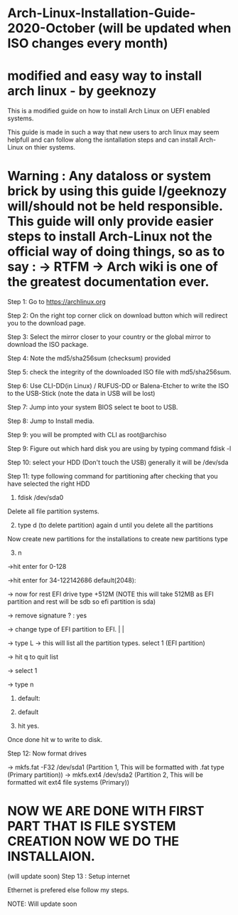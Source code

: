 # Arch-Linux-Installation-Guide-2020-October (will be updated when ISO changes every month)

# modified and easy way to install arch linux - by geeknozy

This is a modified guide on how to install Arch Linux on UEFI enabled systems.

This guide is made in such a way that new users to arch linux may seem helpfull and can follow along the isntallation steps and can install Arch-Linux on thier systems.

# Warning : Any dataloss or system brick by using this guide I/geeknozy will/should not be held responsible. This guide will only provide easier steps to install Arch-Linux not the official way of doing things, so as to say : -> RTFM  -> Arch wiki is one of the greatest documentation ever.


Step 1: Go to https://archlinux.org

Step 2: On the right top corner click on download button  which will redirect you to the download page.

Step 3: Select the mirror closer to your country or the global mirror to download the ISO package.

Step 4: Note the md5/sha256sum (checksum) provided

Step 5: check the integrity of the downloaded ISO file with md5/sha256sum.

Step 6: Use CLI-DD(in Linux) / RUFUS-DD or Balena-Etcher to write the ISO to the USB-Stick (note the data in USB will be lost)

Step 7: Jump into your system BIOS select te boot to USB.

Step 8: Jump to Install media.

Step 9: you will be prompted with CLI as root@archiso

Step 9: Figure out which hard disk you are using by typing command fdisk -l

Step 10: select your HDD (Don't touch the USB) generally it will be /dev/sda

Step 11: type following command for partitioning after checking that you have selected the right HDD

 1. fdisk /dev/sda0
 
 Delete all file partition systems.
 
 2. type d (to delete partition)
 again d until you delete all the partitions
 
 Now create new partitions for the installations to create new partitions type

3. n
  
  ->hit enter for 0-128
  
  ->hit enter for 34-122142686 default(2048):
  
  -> now for rest EFI drive type +512M  (NOTE this will take 512MB as EFI partition and rest will be sdb so efi partition is sda)
  
  -> remove signature ? : yes
  
  -> change type of EFI partition to EFI.
  |
  |
  
  -> type L -> this will list all the partition types.
     select 1 (EFI partition)
  
  -> hit q to quit list 
  
  -> select 1
  
  -> type n
  
  1. default:
  
  2. default
  
  3. hit yes.
  
 Once done hit w to write to disk.
  
 Step 12: Now format drives
 
 -> mkfs.fat -F32 /dev/sda1   (Partition 1, This will be formatted with .fat type (Primary partition))
 -> mkfs.ext4 /dev/sda2       (Partition 2, This will be formatted wit ext4 file systems (Primary))
  
  
  # NOW WE ARE DONE WITH FIRST PART THAT IS FILE SYSTEM CREATION NOW WE DO THE INSTALLAION.
  (will update soon)
  Step 13 : Setup internet 
  
  Ethernet is prefered else follow my steps. 
  
 NOTE: Will update soon 
